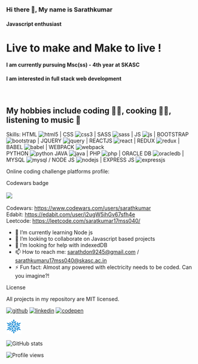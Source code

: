 ### Hi there 👋, My name is Sarathkumar
#### Javascript enthusiast

# Live to make and Make to live !

<h4> I am currently pursuing Msc(ss) - 4th year at SKASC </h4> 
<h4> I am interested in full stack web development </h4> <br>
<h2> My hobbies include coding  👨‍💻, cooking 👨‍🍳, listening to music 🎵 </h2>

Skills: 
HTML <img src='https://image.flaticon.com/icons/svg/226/226269.svg' alt='html5' height='13'> | CSS <img src='https://image.flaticon.com/icons/svg/732/732190.svg' alt='css3' height='13'> | SASS <img src='https://image.flaticon.com/icons/svg/919/919831.svg' alt='sass' height='13'> | JS <img src='https://image.flaticon.com/icons/svg/541/541509.svg' alt='js' height='13'> | BOOTSTRAP <img src='https://cdn4.iconfinder.com/data/icons/vector-brand-logos/40/Bootstrap-256.png' alt='bootstrap' height='13'> | JQUERY <img src='https://as1.ftcdn.net/jpg/00/61/63/68/500_F_61636887_9XnC5xEVVQeozSweJky2HM65Nu0ekcek.jpg' alt='jquery' height='13'> | REACTJS <img src='https://image.flaticon.com/icons/svg/919/919851.svg' alt='react' height='13'> | REDUX <img src='https://cdn.iconscout.com/icon/free/png-64/redux-283024.png' alt='redux' height='13'> | BABEL <img src='https://d33wubrfki0l68.cloudfront.net/7a197cfe44548cc1a3f581152af70a3051e11671/78df8/img/babel.svg' alt='babel' height='13'> | WEBPACK <img src='https://banner2.cleanpng.com/20190417/yb/kisspng-webpack-computer-icons-scalable-vector-graphics-re-webpack-svg-icon-transparent-amp-png-clipart-fre-5cb79870aa3cb3.6069044115555359846973.jpg' alt='webpack' height='13'> <br> PYTHON <img src='https://www.python.org/static/img/python-logo@2x.png' alt='python' height='20'> JAVA <img src='https://img.icons8.com/color/2x/java-coffee-cup-logo.png' alt='java' height='13'> | PHP <img src='https://www.php.net/images/logos/php-logo.svg' alt='php' height='13'> | ORACLE DB <img src='https://icon2.cleanpng.com/20180711/hhk/kisspng-oracle-database-oracle-corporation-postgresql-rela-oracle-logo-5b463b4f5a95b2.2777553615313293593711.jpg' alt='oracledb' height='13'> | MYSQL <img src='https://image.flaticon.com/icons/svg/919/919836.svg' alt='mysql' height='13'> / NODE JS <img src='https://nodejs.org/static/images/logo.svg' alt='nodejs' height='13'> | EXPRESS JS <img src='https://expressjs.com/images/express-facebook-share.png' height='13' alt='expressjs'>

Online coding challenge platforms profile:

Codewars badge   
<br>
<img  src='https://www.codewars.com/users/sarathkumar/badges/large' />

Codewars: https://www.codewars.com/users/sarathkumar  
Edabit:   https://edabit.com/user/j2ugW5ihGv67sfh4e  
Leetcode: https://leetcode.com/saratkumar17mss040/

- 🌱 I’m currently learning Node js
- 👯 I’m looking to collaborate on Javascript based projects 
- 🤔 I’m looking for help with indexedDB 
- 📫 How to reach me: sarathdon9245@gmail.com / sarathkumaru17mss040@skasc.ac.in
- ⚡ Fun fact: Almost any powered with electricity needs to be coded. Can you imagine?! 

License

All projects in my repository are MIT licensed.

[<img src='https://cdn.jsdelivr.net/npm/simple-icons@3.0.1/icons/github.svg' alt='github' height='40'>](https://github.com/saratkumar17mss040)  [<img src='https://cdn.jsdelivr.net/npm/simple-icons@3.0.1/icons/linkedin.svg' alt='linkedin' height='40'>](https://www.linkedin.com/in/sarath-kumar-216b031b5//)  [<img src='https://cdn.jsdelivr.net/npm/simple-icons@3.0.1/icons/codepen.svg' alt='codepen' height='40'>](https://codepen.io/saratkumar17mss040)  

<a href='https://archiveprogram.github.com/'><img src='https://raw.githubusercontent.com/acervenky/animated-github-badges/master/assets/acbadge.gif' width='40' height='40'></a> 

![GitHub stats](https://github-readme-stats.vercel.app/api?username=saratkumar17mss040&show_icons=true)  

![Profile views](https://gpvc.arturio.dev/saratkumar17mss040)  
